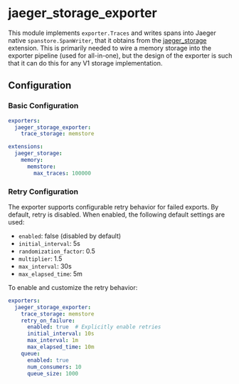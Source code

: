 # jaeger_storage_exporter

This module implements `exporter.Traces` and writes spans into Jaeger native `spanstore.SpanWriter`, that it obtains from the [jaeger_storage](../../extension/jaegerstorage/) extension. This is primarily needed to wire a memory storage into the exporter pipeline (used for all-in-one), but the design of the exporter is such that it can do this for any V1 storage implementation.

## Configuration

### Basic Configuration

```yaml
exporters:
  jaeger_storage_exporter:
    trace_storage: memstore

extensions:
  jaeger_storage:
    memory:
      memstore:
        max_traces: 100000
```

### Retry Configuration

The exporter supports configurable retry behavior for failed exports. By default, retry is disabled. When enabled, the following default settings are used:

- `enabled`: false (disabled by default)
- `initial_interval`: 5s
- `randomization_factor`: 0.5
- `multiplier`: 1.5
- `max_interval`: 30s
- `max_elapsed_time`: 5m

To enable and customize the retry behavior:

```yaml
exporters:
  jaeger_storage_exporter:
    trace_storage: memstore
    retry_on_failure:
      enabled: true  # Explicitly enable retries
      initial_interval: 10s
      max_interval: 1m
      max_elapsed_time: 10m
    queue:
      enabled: true
      num_consumers: 10
      queue_size: 1000
```
